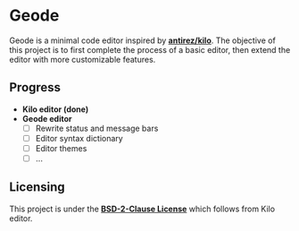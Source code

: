 # Geode
Geode is a minimal code editor inspired by [**antirez/kilo**](https://github.com/antirez/kilo). The objective of this project is to first complete the process of a basic editor, then extend the editor with more customizable features.

## Progress
- **Kilo editor (done)**
- **Geode editor**
  - [ ] Rewrite status and message bars
  - [ ] Editor syntax dictionary
  - [ ] Editor themes
  - [ ] ...

## Licensing
This project is under the [**BSD-2-Clause License**](LICENSE.md) which follows from Kilo editor.
